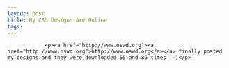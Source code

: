 ```yaml
---
layout: post
title: My CSS Designs Are Online
tags:
---
```



                <p><a href="http://www.oswd.org"><a href="http://www.oswd.org">http://www.oswd.org</a></a> finally posted my designs and they were downloaded 55 and 86 times :-)</p>
